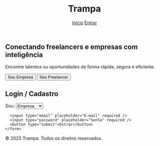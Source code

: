 <!DOCTYPE html>
<html lang="pt-BR">
<head>
  <meta charset="UTF-8" />
  <meta name="viewport" content="width=device-width, initial-scale=1.0" />
  <title>Trampa - Conectando Freelancers e Empresas</title>
  <link rel="stylesheet" href="style.css" />
</head>
<body>
  <header>
    <h1 class="logo">Trampa</h1>
    <nav>
      <a href="#home">Início</a>
      <a href="#login">Entrar</a>
    </nav>
  </header>

  <section id="home" class="hero">
    <h2>Conectando freelancers e empresas com inteligência</h2>
    <p>Encontre talentos ou oportunidades de forma rápida, segura e eficiente.</p>
    <div class="btn-group">
      <button onclick="alert('Sou Empresa')">Sou Empresa</button>
      <button onclick="alert('Sou Freelancer')">Sou Freelancer</button>
    </div>
  </section>

  <section id="login" class="login">
    <h2>Login / Cadastro</h2>
    <form>
      <label for="tipo">Sou:</label>
      <select id="tipo">
        <option value="empresa">Empresa</option>
        <option value="freelancer">Freelancer</option>
      </select>

      <input type="email" placeholder="E-mail" required />
      <input type="password" placeholder="Senha" required />
      <button type="submit">Entrar</button>
    </form>
  </section>

  <footer>
    <p>&copy; 2025 Trampa. Todos os direitos reservados.</p>
  </footer>

  <script src="app.js"></script>
</body>
</html>
